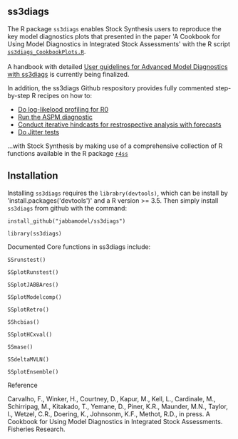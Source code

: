 ## ss3diags


The R package `ss3diags` enables Stock Synthesis users to reproduce the key model diagnostics plots that presented in the paper 'A Cookbook for Using Model Diagnostics in Integrated Stock Assessments' with the R script [`ss3diags_CookbookPlots.R`](https://github.com/jabbamodel/ss3diags/blob/master/Cookbook/ss3diags_CookbookPlots.R). 
<br><br>
A handbook with detailed [User guidelines for Advanced Model Diagnostics with ss3diags](https://github.com/jabbamodel/ss3diags/blob/master/Vignette/ss3diags_handbook.pdf) is currently being finalized. 


In addition, the ss3diags Github respository provides fully commented step-by-step R recipes on how to:  

- [Do log-likelood  profiling for R0](https://github.com/jabbamodel/ss3diags/blob/master/Cookbook/Likelihood_profile_R0_example.R)
- [Run the ASPM diagnostic](https://github.com/jabbamodel/ss3diags/blob/master/Cookbook/Setup_ASPM_example.R)
- [Conduct iterative hindcasts for restrospective analysis with forecasts](https://github.com/jabbamodel/ss3diags/blob/master/Cookbook/Run_Retrospective_example.R)
- [Do Jitter tests](https://github.com/jabbamodel/ss3diags/blob/master/Cookbook/Jitter_test_example.R)

...with Stock Synthesis by making use of a comprehensive collection of R functions available in the R package [`r4ss`](https://github.com/r4ss/r4ss)

## Installation 

Installing `ss3diags` requires the `librabry(devtools)`, which can be install by 'install.packages('devtools')' and a R version >= 3.5. Then simply install `ss3diags` from github with the command:

`install_github("jabbamodel/ss3diags")`

`library(ss3diags)`

Documented Core functions in ss3diags include:

`SSrunstest()`

`SSplotRunstest()`

`SSplotJABBAres()`

`SSplotModelcomp()`

`SSplotRetro()`

`SShcbias()`

`SSplotHCxval()`

`SSmase()`

`SSdeltaMVLN()`

`SSplotEnsemble()`

Reference

Carvalho, F., Winker, H., Courtney, D., Kapur, M., Kell, L., Cardinale, M., Schirripag, M., Kitakado, T., Yemane, D., Piner, K.R., Maunder, M.N., Taylor, I., Wetzel, C.R., Doering, K., Johnsonm, K.F., Methot, R.D., in press. A Cookbook for Using Model Diagnostics in Integrated Stock Assessments. Fisheries Research.


